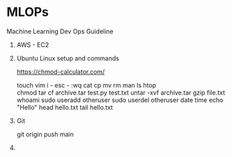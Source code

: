 # MLOPs
Machine Learning Dev Ops Guideline

1. AWS - EC2

2. Ubuntu Linux setup and commands
   
   https://chmod-calculator.com/
   
   touch   vim i - esc - :wq   cat   cp   mv   rm    man ls    htop    
   chmod     tar cf archive.tar test.py test.txt    untar -xvf archive.tar    gzip file.txt    whoami    sudo useradd otheruser    sudo userdel otheruser    date    time    echo "Hello"    head hello.txt    tail hello.txt
   
3. Git

   git origin push main

5. 
